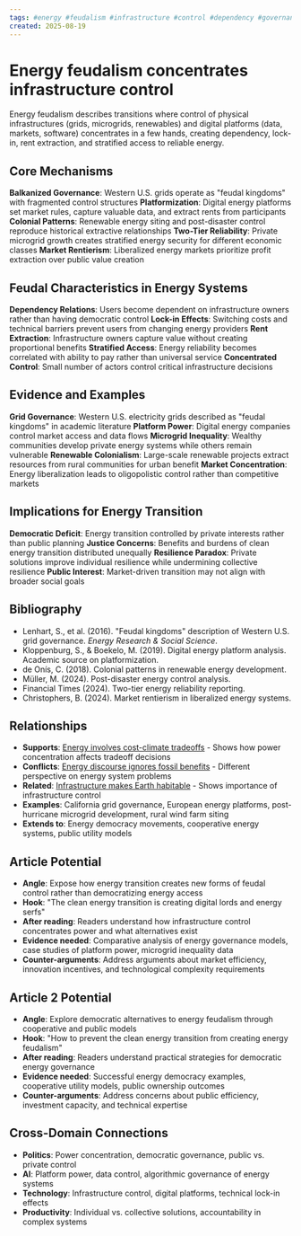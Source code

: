 ```yaml
---
tags: #energy #feudalism #infrastructure #control #dependency #governance #platforms #justice
created: 2025-08-19
---
```


# Energy feudalism concentrates infrastructure control

Energy feudalism describes transitions where control of physical infrastructures (grids, microgrids, renewables) and digital platforms (data, markets, software) concentrates in a few hands, creating dependency, lock-in, rent extraction, and stratified access to reliable energy.

## Core Mechanisms

**Balkanized Governance**: Western U.S. grids operate as "feudal kingdoms" with fragmented control structures
**Platformization**: Digital energy platforms set market rules, capture valuable data, and extract rents from participants
**Colonial Patterns**: Renewable energy siting and post-disaster control reproduce historical extractive relationships
**Two-Tier Reliability**: Private microgrid growth creates stratified energy security for different economic classes
**Market Rentierism**: Liberalized energy markets prioritize profit extraction over public value creation

## Feudal Characteristics in Energy Systems

**Dependency Relations**: Users become dependent on infrastructure owners rather than having democratic control
**Lock-in Effects**: Switching costs and technical barriers prevent users from changing energy providers
**Rent Extraction**: Infrastructure owners capture value without creating proportional benefits
**Stratified Access**: Energy reliability becomes correlated with ability to pay rather than universal service
**Concentrated Control**: Small number of actors control critical infrastructure decisions

## Evidence and Examples

**Grid Governance**: Western U.S. electricity grids described as "feudal kingdoms" in academic literature
**Platform Power**: Digital energy companies control market access and data flows
**Microgrid Inequality**: Wealthy communities develop private energy systems while others remain vulnerable
**Renewable Colonialism**: Large-scale renewable projects extract resources from rural communities for urban benefit
**Market Concentration**: Energy liberalization leads to oligopolistic control rather than competitive markets

## Implications for Energy Transition

**Democratic Deficit**: Energy transition controlled by private interests rather than public planning
**Justice Concerns**: Benefits and burdens of clean energy transition distributed unequally
**Resilience Paradox**: Private solutions improve individual resilience while undermining collective resilience
**Public Interest**: Market-driven transition may not align with broader social goals

## Bibliography

- Lenhart, S., et al. (2016). "Feudal kingdoms" description of Western U.S. grid governance. *Energy Research & Social Science*.
- Kloppenburg, S., & Boekelo, M. (2019). Digital energy platform analysis. Academic source on platformization.
- de Onís, C. (2018). Colonial patterns in renewable energy development.
- Müller, M. (2024). Post-disaster energy control analysis.
- Financial Times (2024). Two-tier energy reliability reporting.
- Christophers, B. (2024). Market rentierism in liberalized energy systems.

## Relationships
- **Supports**: [Energy involves cost-climate tradeoffs](energy-cost-climate-tradeoffs.md) - Shows how power concentration affects tradeoff decisions
- **Conflicts**: [Energy discourse ignores fossil benefits](energy-discourse-fossil-benefits.md) - Different perspective on energy system problems
- **Related**: [Infrastructure makes Earth habitable](energy-infrastructure-habitable.md) - Shows importance of infrastructure control
- **Examples**: California grid governance, European energy platforms, post-hurricane microgrid development, rural wind farm siting
- **Extends to**: Energy democracy movements, cooperative energy systems, public utility models

## Article Potential
- **Angle**: Expose how energy transition creates new forms of feudal control rather than democratizing energy access
- **Hook**: "The clean energy transition is creating digital lords and energy serfs"
- **After reading**: Readers understand how infrastructure control concentrates power and what alternatives exist
- **Evidence needed**: Comparative analysis of energy governance models, case studies of platform power, microgrid inequality data
- **Counter-arguments**: Address arguments about market efficiency, innovation incentives, and technological complexity requirements

## Article 2 Potential
- **Angle**: Explore democratic alternatives to energy feudalism through cooperative and public models
- **Hook**: "How to prevent the clean energy transition from creating energy feudalism"
- **After reading**: Readers understand practical strategies for democratic energy governance
- **Evidence needed**: Successful energy democracy examples, cooperative utility models, public ownership outcomes
- **Counter-arguments**: Address concerns about public efficiency, investment capacity, and technical expertise

## Cross-Domain Connections
- **Politics**: Power concentration, democratic governance, public vs. private control
- **AI**: Platform power, data control, algorithmic governance of energy systems
- **Technology**: Infrastructure control, digital platforms, technical lock-in effects
- **Productivity**: Individual vs. collective solutions, accountability in complex systems
